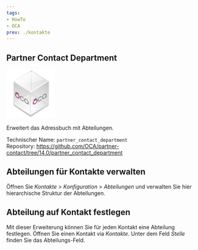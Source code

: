 ```yaml
---
tags:
- HowTo
- OCA
prev: ./kontakte
---
```

## Partner Contact Department
![icon_oca_app](assets/icon_oca_app.png)

Erweitert das Adressbuch mit Abteilungen.

Technischer Name: `partner_contact_department`\
Repository: <https://github.com/OCA/partner-contact/tree/14.0/partner_contact_department>

## Abteilungen für Kontakte verwalten

Öffnen Sie *Kontakte > Konfiguration > Abteilungen* und verwalten Sie hier hierarchische Struktur der Abteilungen. 

## Abteilung auf Kontakt festlegen

Mit dieser Erweiterung können Sie für jeden Kontakt eine Abteilung festlegen. Öffnen Sie einen Kontakt via *Kontakte*. Unter dem Feld *Stelle* finden Sie das Abteilungs-Feld.


